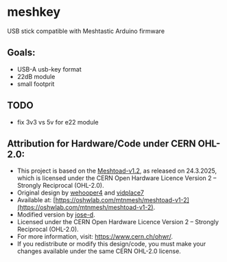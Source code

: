 # meshkey

USB stick compatible with Meshtastic Arduino firmware

## Goals:

- USB-A usb-key format
- 22dB module
- small footprit

## TODO

- fix 3v3 vs 5v for e22 module

## Attribution for Hardware/Code under CERN OHL-2.0:

* This project is based on the [Meshtoad-v1.2](https://oshwlab.com/mtnmesh/meshtoad-v1-2), as released on 24.3.2025, which is licensed under the CERN Open Hardware Licence Version 2 – Strongly Reciprocal (OHL-2.0).
* Original design by [wehooper4](https://oshwlab.com/wehooper4/works) and [vidplace7](https://oshwlab.com/vidplace7)
* Available at: [https://oshwlab.com/mtnmesh/meshtoad-v1-2](https://oshwlab.com/mtnmesh/meshtoad-v1-2).
* Modified version by [jose-d](https://github.com/jose-d).
* Licensed under the CERN Open Hardware Licence Version 2 – Strongly Reciprocal (OHL-2.0).
* For more information, visit: https://www.cern.ch/ohwr/.
* If you redistribute or modify this design/code, you must make your changes available under the same CERN OHL-2.0 license.
